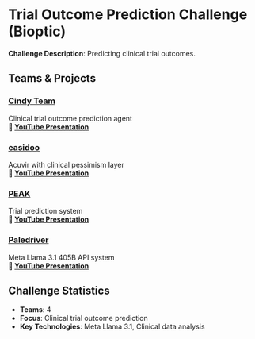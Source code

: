 # Trial Outcome Prediction Challenge (Bioptic)

**Challenge Description**: Predicting clinical trial outcomes.

## Teams & Projects

### [Cindy Team](https://github.com/Cynthia-Nwajiobi/ai-agent-for-clinical-trial-prediction)
Clinical trial outcome prediction agent  
**🎥 [YouTube Presentation](https://youtu.be/iW_H1iH4VbQ)**

### [easidoo](https://github.com/rl55/Acuvir/tree/dev)
Acuvir with clinical pessimism layer  
**🎥 [YouTube Presentation](https://youtu.be/cQlRk0UWmiE)**

### [PEAK](https://github.com/peak-trial-predictor/peak-ct-agent)
Trial prediction system  
**🎥 [YouTube Presentation](https://youtu.be/HRQaCd5lF_I)**

### [Paledriver](https://github.com/Unknown-Negotiator/clinical_trial_prediction_agent)
Meta Llama 3.1 405B API system  
**🎥 [YouTube Presentation](https://www.youtube.com/watch?v=eqByElfFGM0)**

## Challenge Statistics
- **Teams**: 4
- **Focus**: Clinical trial outcome prediction
- **Key Technologies**: Meta Llama 3.1, Clinical data analysis
